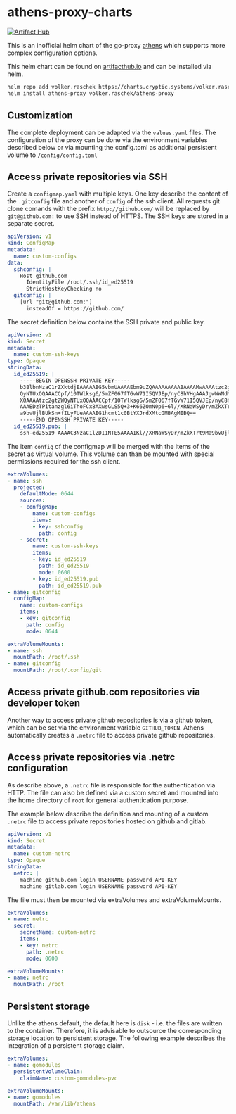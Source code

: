 # athens-proxy-charts

[![Artifact Hub](https://img.shields.io/endpoint?url=https://artifacthub.io/badge/repository/volker-raschek)](https://artifacthub.io/packages/search?repo=volker-raschek)

This is an inofficial helm chart of the go-proxy
[athens](https://github.com/gomods/athens) which supports more complex
configuration options.

This helm chart can be found on [artifacthub.io](https://artifacthub.io/) and
can be installed via helm.

```bash
helm repo add volker.raschek https://charts.cryptic.systems/volker.raschek
helm install athens-proxy volker.raschek/athens-proxy
```

## Customization

The complete deployment can be adapted via the `values.yaml` files. The
configuration of the proxy can be done via the environment variables described
below or via mounting the config.toml as additional persistent volume to
`/config/config.toml`

## Access private repositories via SSH

Create a `configmap.yaml` with multiple keys. One key describe the content of
the `.gitconfig` file and another of `config` of the ssh client. All requests
git clone comands with the prefix `http://github.com/` will be replaced by
`git@github.com:` to use SSH instead of HTTPS. The SSH keys are stored in a
separate secret.

```yaml
apiVersion: v1
kind: ConfigMap
metadata:
  name: custom-configs
data:
  sshconfig: |
    Host github.com
      IdentityFile /root/.ssh/id_ed25519
      StrictHostKeyChecking no
  gitconfig: |
    [url "git@github.com:"]
      insteadOf = https://github.com/
```

The secret definition below contains the SSH private and public key.

```yaml
apiVersion: v1
kind: Secret
metadata:
  name: custom-ssh-keys
type: Opaque
stringData:
  id_ed25519: |
    -----BEGIN OPENSSH PRIVATE KEY-----
    b3BlbnNzaC1rZXktdjEAAAAABG5vbmUAAAAEbm9uZQAAAAAAAAABAAAAMwAAAAtzc2gtZW
    QyNTUxOQAAACCpf/10TWlksg6/5mZF067fTGvW71I5QVJEp/nyC8hVHgAAAJgwWWNdMFlj
    XQAAAAtzc2gtZWQyNTUxOQAAACCpf/10TWlksg6/5mZF067fTGvW71I5QVJEp/nyC8hVHg
    AAAEDzTPitanzgl6iThoFCx8AXwsGLS5Q+3+K66ZOmN0p6+6l//XRNaWSyDr/mZkXTrt9M
    a9bvUjlBUkSn+fILyFUeAAAAEG1hcmt1c0BtYXJrdXMtcGMBAgMEBQ==
    -----END OPENSSH PRIVATE KEY-----
  id_ed25519.pub: |
    ssh-ed25519 AAAAC3NzaC1lZDI1NTE5AAAAIKl//XRNaWSyDr/mZkXTrt9Ma9bvUjlBUkSn+fILyFUe
```

The item `config` of the configmap will be merged with the items of the secret
as virtual volume. This volume can than be mounted with special permissions
required for the ssh client.

```yaml
extraVolumes:
- name: ssh
  projected:
    defaultMode: 0644
    sources:
    - configMap:
        name: custom-configs
        items:
        - key: sshconfig
          path: config
    - secret:
        name: custom-ssh-keys
        items:
        - key: id_ed25519
          path: id_ed25519
          mode: 0600
        - key: id_ed25519.pub
          path: id_ed25519.pub
- name: gitconfig
  configMap:
    name: custom-configs
    items:
    - key: gitconfig
      path: config
      mode: 0644

extraVolumeMounts:
- name: ssh
  mountPath: /root/.ssh
- name: gitconfig
  mountPath: /root/.config/git
```

## Access private github.com repositories via developer token

Another way to access private github repositories is via a github token, which
can be set via the environment variable `GITHUB_TOKEN`. Athens automatically
creates a `.netrc` file to access private github repositories.

## Access private repositories via .netrc configuration

As describe above, a `.netrc` file is responsible for the authentication via
HTTP. The file can also be defined via a custom secret and mounted into the home
directory of `root` for general authentication purpose.

The example below describe the definition and mounting of a custom `.netrc` file
to access private repositories hosted on github and gitlab.

```yaml
apiVersion: v1
kind: Secret
metadata:
  name: custom-netrc
type: Opaque
stringData:
  netrc: |
    machine github.com login USERNAME password API-KEY
    machine gitlab.com login USERNAME password API-KEY
```

The file must then be mounted via extraVolumes and extraVolumeMounts.

```yaml
extraVolumes:
- name: netrc
  secret:
    secretName: custom-netrc
    items:
    - key: netrc
      path: .netrc
      mode: 0600

extraVolumeMounts:
- name: netrc
  mountPath: /root
```

## Persistent storage

Unlike the athens default, the default here is `disk` - i.e. the files are
written to the container. Therefore, it is advisable to outsource the
corresponding storage location to persistent storage. The following example
describes the integration of a persistent storage claim.

```yaml
extraVolumes:
- name: gomodules
  persistentVolumeClaim:
    claimName: custom-gomodules-pvc

extraVolumeMounts:
- name: gomodules
  mountPath: /var/lib/athens
```
